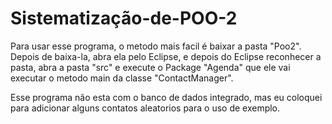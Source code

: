 # Sistematização-de-POO-2

Para usar esse programa, o metodo mais facil é baixar a pasta "Poo2". Depois de baixa-la, abra ela pelo Eclipse, e depois do Eclipse reconhecer a pasta, abra a pasta "src" e execute o Package "Agenda" que ele vai executar o metodo main da classe "ContactManager".

Esse programa não esta com o banco de dados integrado, mas eu coloquei para adicionar alguns contatos aleatorios para o uso de exemplo.

